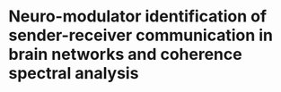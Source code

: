# Neuro-modulator identification of sender-receiver communication in brain networks and coherence spectral analysis
